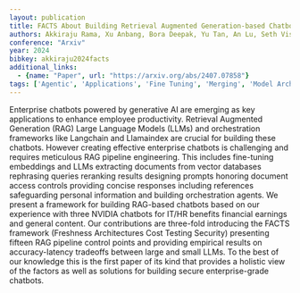 ```yaml
---
layout: publication
title: FACTS About Building Retrieval Augmented Generation-based Chatbots
authors: Akkiraju Rama, Xu Anbang, Bora Deepak, Yu Tan, An Lu, Seth Vishal, Shukla Aaditya, Gundecha Pritam, Mehta Hridhay, Jha Ashwin, Raj Prithvi, Balasubramanian Abhinav, Maram Murali, Muthusamy Guru, Annepally Shivakesh Reddy, Knowles Sidney, Du Min, Burnett Nick, Javiya Sean, Marannan Ashok, Kumari Mamta, Jha Surbhi, Dereszenski Ethan, Chakraborty Anupam, Ranjan Subhash, Terfai Amina, Surya Anoop, Mercer Tracey, Thanigachalam Vinodh Kumar, Bar Tamar, Krishnan Sanjana, Kilaru Samy, Jaksic Jasmine, Algarici Nave, Liberman Jacob, Conway Joey, Nayyar Sonu, Boitano Justin
conference: "Arxiv"
year: 2024
bibkey: akkiraju2024facts
additional_links:
  - {name: "Paper", url: "https://arxiv.org/abs/2407.07858"}
tags: ['Agentic', 'Applications', 'Fine Tuning', 'Merging', 'Model Architecture', 'Pretraining Methods', 'Prompting', 'RAG', 'Security', 'Tools', 'Training Techniques']
---
```

Enterprise chatbots powered by generative AI are emerging as key applications to enhance employee productivity. Retrieval Augmented Generation (RAG) Large Language Models (LLMs) and orchestration frameworks like Langchain and Llamaindex are crucial for building these chatbots. However creating effective enterprise chatbots is challenging and requires meticulous RAG pipeline engineering. This includes fine-tuning embeddings and LLMs extracting documents from vector databases rephrasing queries reranking results designing prompts honoring document access controls providing concise responses including references safeguarding personal information and building orchestration agents. We present a framework for building RAG-based chatbots based on our experience with three NVIDIA chatbots for IT/HR benefits financial earnings and general content. Our contributions are three-fold introducing the FACTS framework (Freshness Architectures Cost Testing Security) presenting fifteen RAG pipeline control points and providing empirical results on accuracy-latency tradeoffs between large and small LLMs. To the best of our knowledge this is the first paper of its kind that provides a holistic view of the factors as well as solutions for building secure enterprise-grade chatbots.
